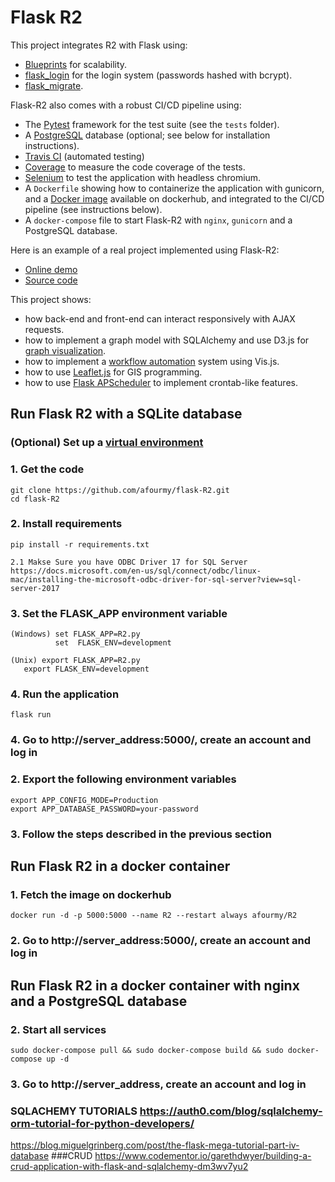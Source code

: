 # Flask R2

This project integrates R2 with Flask using:
- [Blueprints](http://flask.pocoo.org/docs/0.12/blueprints/) for scalability.
- [flask_login](https://flask-login.readthedocs.io/en/latest/) for the login system (passwords hashed with bcrypt).
- [flask_migrate](https://flask-migrate.readthedocs.io/en/latest/).

Flask-R2 also comes with a robust CI/CD pipeline using:
- The [Pytest](https://docs.pytest.org/en/latest/) framework for the test suite (see the `tests` folder).
- A [PostgreSQL](https://www.postgresql.org/) database (optional; see below for installation instructions).
- [Travis CI](https://travis-ci.org/afourmy/flask-R2) (automated testing)
- [Coverage](https://coveralls.io/github/afourmy/flask-R2) to measure the code coverage of the tests.
- [Selenium](https://www.seleniumhq.org/) to test the application with headless chromium.
- A `Dockerfile` showing how to containerize the application with gunicorn, and a [Docker image](https://hub.docker.com/r/afourmy/flask-R2/) available on dockerhub, and integrated to the CI/CD pipeline (see instructions below).
- A `docker-compose` file to start Flask-R2 with `nginx`, `gunicorn` and a PostgreSQL database.

Here is an example of a real project implemented using Flask-R2:
- [Online demo](http://afourmy.pythonanywhere.com/)
- [Source code](https://github.com/afourmy/eNMS)

This project shows:
- how back-end and front-end can interact responsively with AJAX requests.
- how to implement a graph model with SQLAlchemy and use D3.js for [graph visualization](http://afourmy.pythonanywhere.com/views/logical_view).
- how to implement a [workflow automation](http://afourmy.pythonanywhere.com/workflows/manage_BGP-configuration-workflow) system using Vis.js.
- how to use [Leaflet.js](http://afourmy.pythonanywhere.com/views/geographical_view) for GIS programming.
- how to use [Flask APScheduler](https://github.com/viniciuschiele/flask-apscheduler) to implement crontab-like features.

## Run Flask R2 with a SQLite database

### (Optional) Set up a [virtual environment](https://docs.python.org/3/library/venv.html)

### 1. Get the code
    git clone https://github.com/afourmy/flask-R2.git
    cd flask-R2

### 2. Install requirements
    pip install -r requirements.txt
    
    2.1 Makse Sure you have ODBC Driver 17 for SQL Server 
    https://docs.microsoft.com/en-us/sql/connect/odbc/linux-mac/installing-the-microsoft-odbc-driver-for-sql-server?view=sql-server-2017

### 3. Set the FLASK_APP environment variable
    (Windows) set FLASK_APP=R2.py
              set  FLASK_ENV=development

    (Unix) export FLASK_APP=R2.py
	   export FLASK_ENV=development
### 4. Run the application
    flask run

### 4. Go to http://server_address:5000/, create an account and log in

### 2. Export the following environment variables
    export APP_CONFIG_MODE=Production
    export APP_DATABASE_PASSWORD=your-password

### 3. Follow the steps described in the previous section

## Run Flask R2 in a docker container

### 1. Fetch the image on dockerhub
    docker run -d -p 5000:5000 --name R2 --restart always afourmy/R2

### 2. Go to http://server_address:5000/, create an account and log in

## Run Flask R2 in a docker container with nginx and a PostgreSQL database

### 2. Start all services
    sudo docker-compose pull && sudo docker-compose build && sudo docker-compose up -d

### 3. Go to http://server_address, create an account and log in


### SQLACHEMY TUTORIALS https://auth0.com/blog/sqlalchemy-orm-tutorial-for-python-developers/
https://blog.miguelgrinberg.com/post/the-flask-mega-tutorial-part-iv-database
###CRUD 
https://www.codementor.io/garethdwyer/building-a-crud-application-with-flask-and-sqlalchemy-dm3wv7yu2